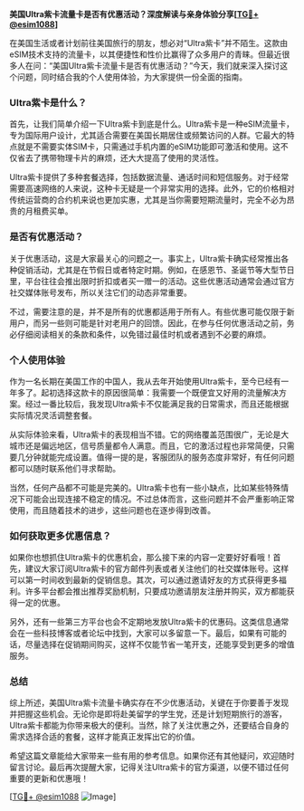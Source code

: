 **美国Ultra紫卡流量卡是否有优惠活动？深度解读与亲身体验分享[[TG💪+ @esim1088](https://t.me/s/esim1088)]**

在美国生活或者计划前往美国旅行的朋友，想必对“Ultra紫卡”并不陌生。这款由eSIM技术支持的流量卡，以其便捷性和性价比赢得了众多用户的青睐。但最近很多人在问：“美国Ultra紫卡流量卡是否有优惠活动？”今天，我们就来深入探讨这个问题，同时结合我的个人使用体验，为大家提供一份全面的指南。

### Ultra紫卡是什么？

首先，让我们简单介绍一下Ultra紫卡到底是什么。Ultra紫卡是一种eSIM流量卡，专为国际用户设计，尤其适合需要在美国长期居住或频繁访问的人群。它最大的特点就是不需要实体SIM卡，只需通过手机内置的eSIM功能即可激活和使用。这不仅省去了携带物理卡片的麻烦，还大大提高了使用的灵活性。

Ultra紫卡提供了多种套餐选择，包括数据流量、通话时间和短信服务。对于经常需要高速网络的人来说，这种卡无疑是一个非常实用的选择。此外，它的价格相对传统运营商的合约机来说也更加实惠，尤其是当你需要短期流量时，完全不必为昂贵的月租费买单。

### 是否有优惠活动？

关于优惠活动，这是大家最关心的问题之一。事实上，Ultra紫卡确实经常推出各种促销活动，尤其是在节假日或者特定时期。例如，在感恩节、圣诞节等大型节日里，平台往往会推出限时折扣或者买一赠一的活动。这些优惠活动通常会通过官方社交媒体账号发布，所以关注它们的动态非常重要。

不过，需要注意的是，并不是所有的优惠都适用于所有人。有些优惠可能仅限于新用户，而另一些则可能是针对老用户的回馈。因此，在参与任何优惠活动之前，务必仔细阅读相关的条款和条件，以免错过最佳时机或者遇到不必要的麻烦。

### 个人使用体验

作为一名长期在美国工作的中国人，我从去年开始使用Ultra紫卡，至今已经有一年多了。起初选择这款卡的原因很简单：我需要一个既便宜又好用的流量解决方案。经过一番比较后，我发现Ultra紫卡不仅能满足我的日常需求，而且还能根据实际情况灵活调整套餐。

从实际体验来看，Ultra紫卡的表现相当不错。它的网络覆盖范围很广，无论是大城市还是偏远地区，信号质量都令人满意。而且，它的激活过程也非常简便，只需要几分钟就能完成设置。值得一提的是，客服团队的服务态度非常好，有任何问题都可以随时联系他们寻求帮助。

当然，任何产品都不可能是完美的。Ultra紫卡也有一些小缺点，比如某些特殊情况下可能会出现连接不稳定的情况。不过总体而言，这些问题并不会严重影响正常使用，而且随着技术的进步，这些问题也在逐步得到改善。

### 如何获取更多优惠信息？

如果你也想抓住Ultra紫卡的优惠机会，那么接下来的内容一定要好好看哦！首先，建议大家订阅Ultra紫卡的官方邮件列表或者关注他们的社交媒体账号。这样可以第一时间收到最新的促销信息。其次，可以通过邀请好友的方式获得更多福利。许多平台都会推出推荐奖励机制，只要成功邀请朋友注册并购买，双方都能获得一定的优惠。

另外，还有一些第三方平台也会不定期地发放Ultra紫卡的优惠码。这类信息通常会在一些科技博客或者论坛中找到，大家可以多留意一下。最后，如果有可能的话，尽量选择在促销期间购买，这样不仅能节省一笔开支，还能享受到更多的增值服务。

### 总结

综上所述，美国Ultra紫卡流量卡确实存在不少优惠活动，关键在于你要善于发现并把握这些机会。无论你是即将赴美留学的学生党，还是计划短期旅行的游客，Ultra紫卡都能为你带来极大的便利。当然，除了关注优惠之外，还要结合自身的需求选择合适的套餐，这样才能真正发挥出它的价值。

希望这篇文章能给大家带来一些有用的参考信息。如果你还有其他疑问，欢迎随时留言讨论。最后再次提醒大家，记得关注Ultra紫卡的官方渠道，以便不错过任何重要的更新和优惠哦！

[[TG💪+ @esim1088](https://t.me/s/esim1088) ![Image](https://i.postimg.cc/4NQfJmqS/Snipaste-2025-05-13-00-14-12.png)]